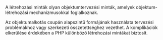 A létrehozási minták olyan objektumtervezési minták, amelyek objektum-létrehozási mechanizmusokkal foglalkoznak.

Az objektumalkotás csupán alapszintű formájának használata tervezési problémákhoz vagy szerkezeti összetettséghez vezethet. A komplikációk elkerülése érdekében a PHP különböző létrehozási mintákat biztosít.